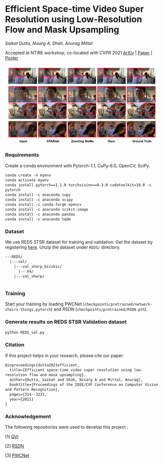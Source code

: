 # Efficient Space-time Video Super Resolution using Low-Resolution Flow and Mask Upsampling

_Saikat Dutta, Nisarg A. Shah, Anurag Mittal_

Accepted at NTIRE workshop, co-located with CVPR 2021 [ArXiv](https://arxiv.org/abs/2104.05778) | [Paper](https://openaccess.thecvf.com/content/CVPR2021W/NTIRE/html/Dutta_Efficient_Space-Time_Video_Super_Resolution_Using_Low-Resolution_Flow_and_Mask_CVPRW_2021_paper.html) | [Poster](https://data.vision.ee.ethz.ch/cvl/ntire21/posters/NTIRE21_FMU_STSR.pdf) 

![](demo.jpg)


### Requirements
Create a conda environment with Pytorch-1.1, CuPy-6.0, OpenCV, SciPy.
```
conda create -n myenv
conda activate myenv
conda install pytorch==1.1.0 torchvision==0.3.0 cudatoolkit=10.0 -c pytorch
conda install -c anaconda cupy
conda install -c anaconda scipy
conda install -c conda-forge opencv
conda install -c anaconda scikit-image
conda install -c anaconda pandas
conda install -c anaconda tqdm

```
### Dataset
We use REDS STSR dataset for training and validation. Get the dataset by registering [here](https://competitions.codalab.org/competitions/28072#learn_the_details).
Unzip the dataset under `REDS/` directory.
```
---REDS/
  |---val/
    |---val_sharp_bicubic/
      |---X4/
    |---val_sharp/
    
```

### Training
Start your training by loading PWCNet (`checkpoints/pretrained/network-chairs-things.pytorch`) and RSDN (`checkpoints/pretrained/RSDN.pth`).

### Generate results on REDS STSR Validation dataset
```
python REDS_val.py
```

### Citation
If this project helps in your research, please cite our paper:
```
@inproceedings{dutta2021efficient,
  title={Efficient space-time video super resolution using low-resolution flow and mask upsampling},
  author={Dutta, Saikat and Shah, Nisarg A and Mittal, Anurag},
  booktitle={Proceedings of the IEEE/CVF Conference on Computer Vision and Pattern Recognition},
  pages={314--323},
  year={2021}
}
```

### Acknowledgement
The following repositories were used to develop this project :

[1] [QVI](https://sites.google.com/view/xiangyuxu/qvi_nips19)

[2] [RSDN](https://github.com/junpan19/RSDN)

[3] [PWCNet](https://github.com/sniklaus/pytorch-pwc)
